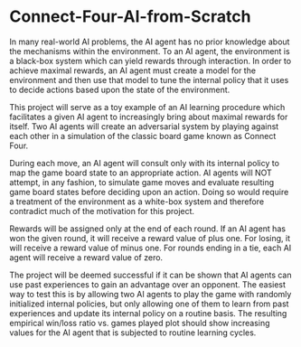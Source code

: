 # Connect-Four-AI-from-Scratch

In many real-world AI problems, the AI agent has no prior knowledge about the mechanisms within the environment. To an AI agent, the environment is a black-box system which can yield rewards through interaction. In order to achieve maximal rewards, an AI agent must create a model for the environment and then use that model to tune the internal policy that it uses to decide actions based upon the state of the environment.

This project will serve as a toy example of an AI learning procedure which facilitates a given AI agent to increasingly bring about maximal rewards for itself. Two AI agents will create an adversarial system by playing against each other in a simulation of the classic board game known as Connect Four.

During each move, an AI agent will consult only with its internal policy to map the game board state to an appropriate action. AI agents will NOT attempt, in any fashion, to simulate game moves and evaluate resulting game board states before deciding upon an action. Doing so would require a treatment of the environment as a white-box system and therefore contradict much of the motivation for this project.

Rewards will be assigned only at the end of each round. If an AI agent has won the given round, it will receive a reward value of plus one. For losing, it will receive a reward value of minus one. For rounds ending in a tie, each AI agent will receive a reward value of zero.

The project will be deemed successful if it can be shown that AI agents can use past experiences to gain an advantage over an opponent. The easiest way to test this is by allowing two AI agents to play the game with randomly initialized internal policies, but only allowing one of them to learn from past experiences and update its internal policy on a routine basis. The resulting empirical win/loss ratio vs. games played plot should show increasing values for the AI agent that is subjected to routine learning cycles.

